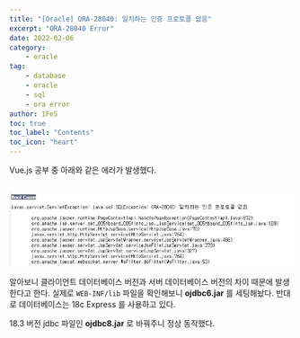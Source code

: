 ```yaml
---
title: "[Oracle] ORA-28040: 일치하는 인증 프로토콜 없음"
excerpt: "ORA-28040 Error"
date: 2022-02-06
category:
    - oracle
tag:
    - database
    - oracle
    - sql
    - ora error
author: 1FeS
toc: true
toc_label: "Contents"
toc_icon: "heart"
---
```


Vue.js 공부 중 아래와 같은 에러가 발생했다.

<br/>
<img src='/_img/2022-02-06/ora-28040.jpg' style='margin: auto auto;'>

알아보니 클라이언트 데이터베이스 버전과 서버 데이터베이스 버전의 차이 때문에 발생한다고 한다. 실제로 `WEB-INF/lib` 파일을 확인해보니 **ojdbc6.jar** 를 세팅해놨다. 반대로 데이터베이스는 18c Express 를 사용하고 있다.

18.3 버전 jdbc 파일인 **ojdbc8.jar** 로 바꿔주니 정상 동작했다.